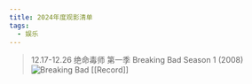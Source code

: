 ```yaml
---
title: 2024年度观影清单
tags:
  - 娱乐
---
```


>12.17-12.26 绝命毒师 第一季 Breaking Bad Season 1 (2008)
![Breaking Bad](https://bkimg.cdn.bcebos.com/pic/e1fe9925bc315c60a4b35dd585b1cb13495477e1?x-bce-process=image/format,f_auto/watermark,image_d2F0ZXIvYmFpa2UyNzI,g_7,xp_5,yp_5,P_20/resize,m_lfit,limit_1,h_1080)
[[Record]]